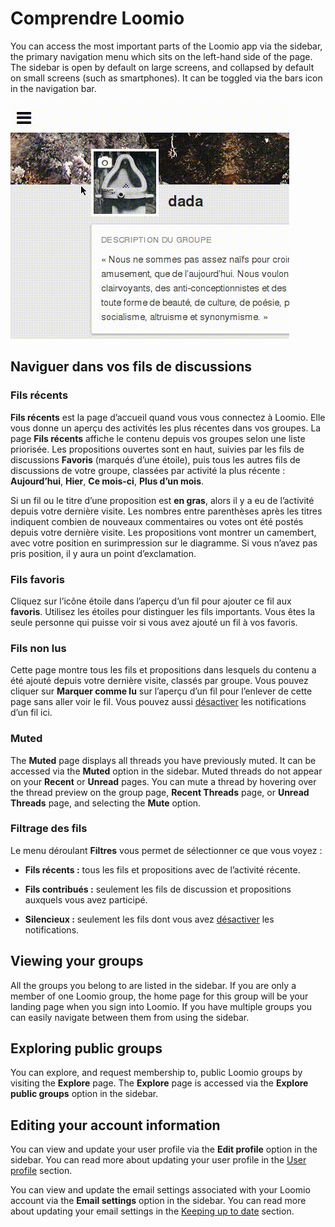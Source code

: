 # Comprendre Loomio

You can access the most important parts of the Loomio app via the sidebar, the primary navigation menu which sits on the left-hand side of the page. The sidebar is open by default on large screens, and collapsed by default on small screens (such as smartphones). It can be toggled via the bars icon in the navigation bar.

<img class="gif" alt="animation du menu latéral" src="sidebar-en.gif" />

## Naviguer dans vos fils de discussions

### Fils récents

**Fils récents** est la page d‎‎’accueil quand vous vous connectez à Loomio. Elle vous donne un aperçu des activités les plus récentes dans vos groupes. La page **Fils récents** affiche le contenu depuis vos groupes selon une liste priorisée. Les propositions ouvertes sont en haut, suivies par les fils de discussions **Favoris** (marqués d‎‎’une étoile), puis tous les autres fils de discussions de votre groupe, classées par activité la plus récente&nbsp;: **Aujourd‎‎’hui**, **Hier**, **Ce mois-ci**, **Plus d‎‎’un mois**.

Si un fil ou le titre d‎‎’une proposition est **en gras**, alors il y a eu de l‎‎’activité depuis votre dernière visite. Les nombres entre parenthèses après les titres indiquent combien de nouveaux commentaires ou votes ont été postés depuis votre dernière visite. Les propositions vont montrer un camembert, avec votre position en surimpression sur le diagramme. Si vous n‎‎’avez pas pris position, il y aura un point d‎‎’exclamation.

### Fils favoris

Cliquez sur l‎‎’icône étoile dans l‎‎’aperçu d‎‎’un fil pour ajouter ce fil aux **favoris**. Utilisez les étoiles pour distinguer les fils importants. Vous êtes la seule personne qui puisse voir si vous avez ajouté un fil à vos favoris.

### Fils non lus

Cette page montre tous les fils et propositions dans lesquels du contenu a été ajouté depuis votre dernière visite, classés par groupe. Vous pouvez cliquer sur **Marquer comme lu** sur l‎‎’aperçu d‎‎’un fil pour l‎‎’enlever de cette page sans aller voir le fil. Vous pouvez aussi [désactiver](keeping_up_to_date.html#thread-volume) les notifications d‎‎’un fil ici.

### Muted

The **Muted** page displays all threads you have previously muted. It can be accessed via the **Muted** option in the sidebar. Muted threads do not appear on your **Recent** or **Unread** pages.  You can mute a thread by hovering over the thread preview on the group page, **Recent Threads** page, or **Unread Threads** page, and selecting the **Mute** option.


### Filtrage des fils

Le menu déroulant **Filtres** vous permet de sélectionner ce que vous voyez&nbsp;:

* **Fils récents&nbsp;:** tous les fils et propositions avec de l‎‎’activité récente.

* **Fils contribués&nbsp;:** seulement les fils de discussion et propositions auxquels vous avez participé.

* **Silencieux&nbsp;:** seulement les fils dont vous avez [désactiver](keeping_up_to_date.html#thread-volume) les notifications.

## Viewing your groups

All the groups you belong to are listed in the sidebar. If you are only a member of one Loomio group, the home page for this group will be your landing page when you sign into Loomio. If you have multiple groups you can easily navigate between them from using the sidebar.

## Exploring public groups

You can explore, and request membership to, public Loomio groups by visiting the **Explore** page. The **Explore** page is accessed via the **Explore public groups** option in the sidebar.

## Editing your account information

You can view and update your user profile via the **Edit profile** option in the sidebar. You can read more about updating your user profile in the [User profile](your_user_profile.html "goes to user profile section of the help manual") section.

You can view and update the email settings associated with your Loomio account via the **Email settings** option in the sidebar. You can read more about updating your email settings in the [Keeping up to date](keeping_up_to_date.html "goes to keeping up to date section of the help manual") section.
